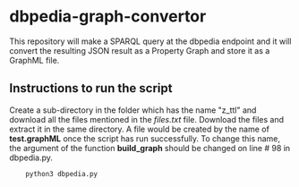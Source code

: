 # dbpedia-graph-convertor
This repository will make a SPARQL query at the dbpedia endpoint and it will convert the resulting JSON result as a Property Graph and store it as a GraphML file.

## Instructions to run the script
Create a sub-directory in the folder which has the name "z_ttl" and download all the files mentioned in the *files.txt* file.
Download the files and extract it in the same directory. 
A file would be created by the name of **test.graphML** once the script has run successfully. To change this name, the argument of the function **build_graph** should be changed on line # 98 in dbpedia.py.
```bash
    python3 dbpedia.py
```
